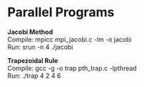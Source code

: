 # Parallel Programs

**Jacobi Method** <br />
Compile: mpicc mpi_jacobi.c -lm -o jacobi <br />
Run: srun -n 4 ./jacobi

**Trapezoidal Rule** <br />
Compile: gcc -g -o trap pth_trap.c -lpthread <br />
Run: ./trap 4 2 4 6

